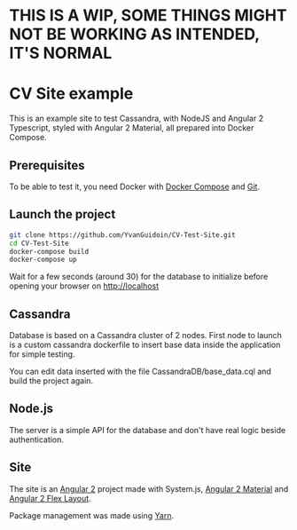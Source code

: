 # THIS IS A WIP, SOME THINGS MIGHT NOT BE WORKING AS INTENDED, IT'S NORMAL

# CV Site example

This is an example site to test Cassandra, with NodeJS and Angular 2 Typescript, styled with Angular 2 Material, all prepared into Docker Compose.

## Prerequisites

To be able to test it, you need Docker with [Docker Compose](https://docs.docker.com/compose/install/) and [Git](https://git-scm.com/).

## Launch the project

```Bash
git clone https://github.com/YvanGuidoin/CV-Test-Site.git
cd CV-Test-Site
docker-compose build
docker-compose up
```

Wait for a few seconds (around 30) for the database to initialize before opening your browser on <http://localhost>

## Cassandra

Database is based on a Cassandra cluster of 2 nodes.
First node to launch is a custom cassandra dockerfile to insert base data inside the application for simple testing.

You can edit data inserted with the file CassandraDB/base_data.cql and build the project again.

## Node.js

The server is a simple API for the database and don't have real logic beside authentication.

## Site

The site is an [Angular 2](https://angular.io/) project made with System.js, [Angular 2 Material](https://github.com/angular/material2) and [Angular 2 Flex Layout](https://github.com/angular/flex-layout).

Package management was made using [Yarn](https://yarnpkg.com/).
